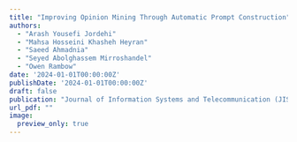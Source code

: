 ```yaml
---
title: "Improving Opinion Mining Through Automatic Prompt Construction"
authors:
  - "Arash Yousefi Jordehi"
  - "Mahsa Hosseini Khasheh Heyran"
  - "Saeed Ahmadnia"
  - "Seyed Abolghassem Mirroshandel"
  - "Owen Rambow"
date: '2024-01-01T00:00:00Z'
publishDate: '2024-01-01T00:00:00Z'
draft: false
publication: "Journal of Information Systems and Telecommunication (JIST)"
url_pdf: ""
image:
  preview_only: true
---
```


